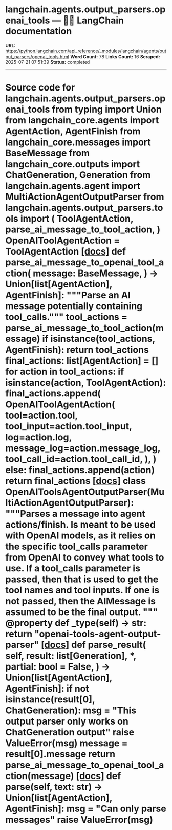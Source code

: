 # langchain.agents.output_parsers.openai_tools — 🦜🔗 LangChain  documentation

**URL:** https://python.langchain.com/api_reference/_modules/langchain/agents/output_parsers/openai_tools.html
**Word Count:** 78
**Links Count:** 16
**Scraped:** 2025-07-21 07:51:39
**Status:** completed

---

# Source code for langchain.agents.output\_parsers.openai\_tools               from typing import Union          from langchain_core.agents import AgentAction, AgentFinish     from langchain_core.messages import BaseMessage     from langchain_core.outputs import ChatGeneration, Generation          from langchain.agents.agent import MultiActionAgentOutputParser     from langchain.agents.output_parsers.tools import (         ToolAgentAction,         parse_ai_message_to_tool_action,     )          OpenAIToolAgentAction = ToolAgentAction                              [[docs]](https://python.langchain.com/api_reference/langchain/agents/langchain.agents.output_parsers.openai_tools.parse_ai_message_to_openai_tool_action.html#langchain.agents.output_parsers.openai_tools.parse_ai_message_to_openai_tool_action)     def parse_ai_message_to_openai_tool_action(         message: BaseMessage,     ) -> Union[list[AgentAction], AgentFinish]:         """Parse an AI message potentially containing tool_calls."""         tool_actions = parse_ai_message_to_tool_action(message)         if isinstance(tool_actions, AgentFinish):             return tool_actions         final_actions: list[AgentAction] = []         for action in tool_actions:             if isinstance(action, ToolAgentAction):                 final_actions.append(                     OpenAIToolAgentAction(                         tool=action.tool,                         tool_input=action.tool_input,                         log=action.log,                         message_log=action.message_log,                         tool_call_id=action.tool_call_id,                     ),                 )             else:                 final_actions.append(action)         return final_actions                                             [[docs]](https://python.langchain.com/api_reference/langchain/agents/langchain.agents.output_parsers.openai_tools.OpenAIToolsAgentOutputParser.html#langchain.agents.output_parsers.openai_tools.OpenAIToolsAgentOutputParser)     class OpenAIToolsAgentOutputParser(MultiActionAgentOutputParser):         """Parses a message into agent actions/finish.              Is meant to be used with OpenAI models, as it relies on the specific         tool_calls parameter from OpenAI to convey what tools to use.              If a tool_calls parameter is passed, then that is used to get         the tool names and tool inputs.              If one is not passed, then the AIMessage is assumed to be the final output.         """              @property         def _type(self) -> str:             return "openai-tools-agent-output-parser"                         [[docs]](https://python.langchain.com/api_reference/langchain/agents/langchain.agents.output_parsers.openai_tools.OpenAIToolsAgentOutputParser.html#langchain.agents.output_parsers.openai_tools.OpenAIToolsAgentOutputParser.parse_result)         def parse_result(             self,             result: list[Generation],             *,             partial: bool = False,         ) -> Union[list[AgentAction], AgentFinish]:             if not isinstance(result[0], ChatGeneration):                 msg = "This output parser only works on ChatGeneration output"                 raise ValueError(msg)             message = result[0].message             return parse_ai_message_to_openai_tool_action(message)                                        [[docs]](https://python.langchain.com/api_reference/langchain/agents/langchain.agents.output_parsers.openai_tools.OpenAIToolsAgentOutputParser.html#langchain.agents.output_parsers.openai_tools.OpenAIToolsAgentOutputParser.parse)         def parse(self, text: str) -> Union[list[AgentAction], AgentFinish]:             msg = "Can only parse messages"             raise ValueError(msg)